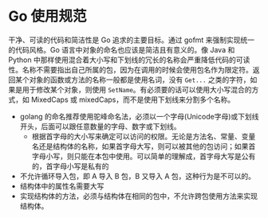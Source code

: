 # Go 使用规范

干净、可读的代码和简洁性是 Go 追求的主要目标。通过 gofmt 来强制实现统一的代码风格。Go 语言中对象的命名也应该是简洁且有意义的。像 Java 和 Python 中那样使用混合着大小写和下划线的冗长的名称会严重降低代码的可读性。名称不需要指出自己所属的包，因为在调用的时候会使用包名作为限定符。返回某个对象的函数或方法的名称一般都是使用名词，没有 `Get...` 之类的字符，如果是用于修改某个对象，则使用 `SetName`。有必须要的话可以使用大小写混合的方式，如 MixedCaps 或 mixedCaps，而不是使用下划线来分割多个名称。

* golang 的命名推荐使用驼峰命名法，必须以一个字母(Unicode字母)或下划线开头，后面可以跟任意数量的字母、数字或下划线。
   * 根据首字母的大小写来确定可以访问的权限。无论是方法名、常量、变量名还是结构体的名称，如果首字母大写，则可以被其他的包访问；如果首字母小写，则只能在本包中使用。可以简单的理解成，首字母大写是公有的，首字母小写是私有的
* 不允许循环导入包，即 A 导入 B 包，B 又导入 A 包，这种行为是不可以的。
* 结构体中的属性名需要大写
* 实现结构体的方法，必须与结构体在相同的包中，不允许跨包使用方法来实现结构体。